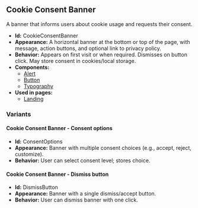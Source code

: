 ## Cookie Consent Banner
A banner that informs users about cookie usage and requests their consent.
- **Id:** CookieConsentBanner
- **Appearance:** A horizontal banner at the bottom or top of the page, with message, action buttons, and optional link to privacy policy.
- **Behavior:** Appears on first visit or when required. Dismisses on button click. May store consent in cookies/local storage.
- **Components:**
  - [Alert](../components/Alert.md)
  - [Button](../components/Button.md)
  - [Typography](../components/Typography.md)
- **Used in pages:**
  - [Landing](../pages/Landing.md)
### Variants
#### Cookie Consent Banner - **Consent options**
- **Id:** ConsentOptions
- **Appearance:** Banner with multiple consent choices (e.g., accept, reject, customize).
- **Behavior:** User can select consent level; stores choice.
#### Cookie Consent Banner - **Dismiss button**
- **Id:** DismissButton
- **Appearance:** Banner with a single dismiss/accept button.
- **Behavior:** User can dismiss banner with one click.
